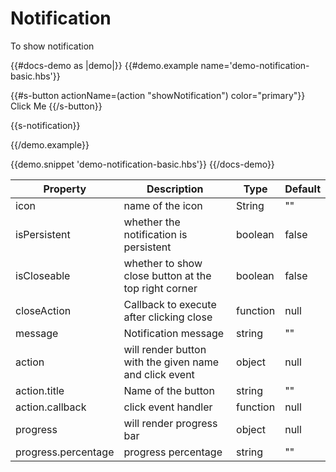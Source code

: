 # Notification

<p>To show notification</p>

{{#docs-demo as |demo|}}
{{#demo.example name='demo-notification-basic.hbs'}}

{{#s-button actionName=(action "showNotification") color="primary"}}
Click Me
{{/s-button}}

{{s-notification}}

{{/demo.example}}

{{demo.snippet 'demo-notification-basic.hbs'}}
{{/docs-demo}}

| Property           | Description                                                                  | Type    | Default |
| -----------------  | ---------------------------------------------------------------------------- | ------- | ------- |
| icon               | name of the icon                                                             | String  | ""      |
| isPersistent       | whether the notification is persistent                                       | boolean | false   |
| isCloseable        | whether to show close button at the top right corner                         | boolean | false   |
| closeAction        | Callback to execute after clicking close                                     | function| null    |
| message            | Notification message                                                         | string  | ""      |
| action             | will render button with the given name and click event                       | object  | null    |
| action.title       | Name of the button                                                           | string  | ""      |
| action.callback    | click event handler                                                          | function| null    |
| progress           | will render progress bar                                                     | object  | null    |
| progress.percentage| progress percentage                                                          | string  | ""      |
